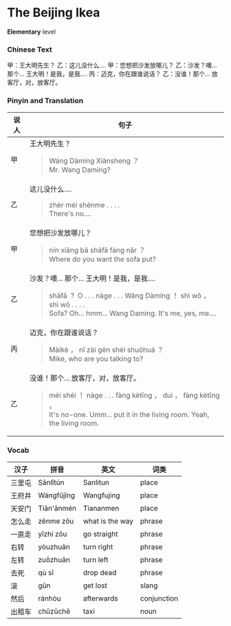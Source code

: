 # The Beijing Ikea
**Elementary** level
### Chinese Text
甲：王大明先生？
乙：这儿没什么....
甲：您想把沙发放哪儿？
乙：沙发？噢... 那个... 王大明！是我，是我....
丙：迈克，你在跟谁说话？
乙：没谁！那个... 放客厅，对，放客厅。

### Pinyin and Translation
|说人|句子|
|----|----|
|甲|王大明先生？<blockquote>Wáng Dàmíng Xiānsheng ？<br />Mr. Wang Daming?</blockquote>|
|乙|这儿没什么....<blockquote>zhèr méi shénme . . . .<br />There's no....</blockquote>|
|甲|您想把沙发放哪儿？<blockquote>nín xiǎng bǎ shāfā fàng nǎr ？<br />Where do you want the sofa put?</blockquote>|
|乙|沙发？噢... 那个... 王大明！是我，是我....<blockquote>shāfā ？ O . . .  nàge . . .  Wáng Dàmíng ！ shì wǒ ， shì wǒ . . . .<br />Sofa? Oh... hmm... Wang Daming. It's me, yes, me....</blockquote>|
|丙|迈克，你在跟谁说话？<blockquote>Màikè ， nǐ zài gēn shéi shuōhuà ？<br />Mike, who are you talking to?</blockquote>|
|乙|没谁！那个... 放客厅，对，放客厅。<blockquote>méi shéi ！ nàge . . .  fàng kètīng ， duì ， fàng kètīng 。<br />It's no-one. Umm... put it in the living room. Yeah, the living room.</blockquote>|
### Vocab
|汉子|拼音|英文|词类|
|----|----|----|----|
|三里屯|Sānlǐtún|Sanlitun|place|
|王府井|Wángfǔjǐng|Wangfujing|place|
|天安门|Tiān'ānmén|Tiananmen|place|
|怎么走|zěnme zǒu|what is the way|phrase|
|一直走|yīzhí zǒu|go straight|phrase|
|右转|yòuzhuǎn|turn right|phrase|
|左转|zuǒzhuǎn|turn left|phrase|
|去死|qù sǐ|drop dead|phrase|
|滚|gǔn|get lost|slang|
|然后|ránhòu|afterwards|conjunction|
|出租车|chūzūchē|taxi|noun|